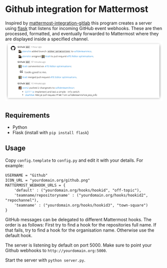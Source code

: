 # Github integration for Mattermost

Inspired by [mattermost-integration-gitlab](https://github.com/NotSqrt/mattermost-integration-gitlab) this program creates a server using [flask](https://github.com/mitsuhiko/flask) that listens for incoming GitHub event webhooks. These are then processed, formatted, and eventually forwarded to Mattermost where they are displayed inside a specified channel.
![](preview.png)

## Requirements
- Python
- Flask (install with `pip install flask`)

## Usage
Copy `config.template` to `config.py` and edit it with your details. For example:

```
USERNAME = "Github"
ICON_URL = "yourdomain.org/github.png"
MATTERMOST_WEBHOOK_URLS = {
    'default' : ("yourdomain.org/hooks/hookid", "off-topic"),
    'teamname/repositoryname' : ("yourdomain.org/hooks/hookid2", "repochannel"),
    'teamname' : ("yourdomain.org/hooks/hookid3", "town-square")
}
```

GitHub messages can be delegated to different Mattermost hooks. The
order is as follows: First try to find a hook for the repositories full name.
If that fails, try to find a hook for the organisation name. Otherwise use the
default hook.

The server is listening by default on port 5000. Make sure to point your Github
webhooks to `http://yourdomain.org:5000`.

Start the server with `python server.py`.
